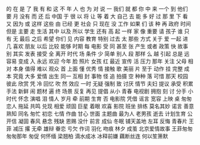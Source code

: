 的
在
是
了
我
有
和
这
不
年
人
也
为
对
说
一
我们
就
都
你
中
来
一个
到
他们
要
月
没有
而
还
后
中国
于
很
以
将
让
等
着
大
自己
去
能
多
好
过
那
里
下
看
又
因为
或
这样
这些
由
已经
更
社会
只
现在
没
工作
如果
们
该
种
再
政府
时间
但是
主要
走
生活
其中
以及
所以
学生
还有
高
起
一样
家
像
重要
请
孩子
谁
只有
无
最后
之后
希望
你们
见
内容
教育
特别
过去
太
那些
方式
关于
爱
一起
进
几
喜欢
朋友
以后
比较
能够
时期
每
电影
受
同
甚至
张
产生
或者
政策
快
故事
别
其实
发表
接受
全
离开
时代
场
条件
少
简单
别人
段
那样
么
越
引起
总是
远
容易
变成
入
永远
欢迎
今年
脸
照片
女孩
红
最近
宣传
活
压力
那年
关注
父母
相对
本身
值得
难以
观众
首
上面
懂
优秀
情
接触
歌
美丽
片
至于
动作
挂
完整
成本
究竟
大多
爱情
出生
同一
互相
封
事物
怪
追
拍摄
空
种种
落
可惜
那天
校园
彼此
欣赏
凭
冷
回忆
吹
然
效应
一时
无疑
强制
致
讨厌
情节
夫妇
提议
承受
积累
手法
新鲜
闹
题材
遍
终
场景
反复
再见
提倡
从小
青春
电视剧
拥抱
刻
讨
分手
小时代
怀念
演唱
泪
情人
岁月
牵
前期
生育
否
电影院
凭借
谣言
宽容
上映
桌
匆匆
恋人
拖延
共鸣
兑现
相爱
顽固
巨星
着眼
欢喜
影院
班坐
排练
莫名其妙
诺言
善意
熟知
同名
匆忙
初恋
七情
作曲
甘心
世面
主题曲
最为人
老男孩
逝去
计划生育
公开信
凝固
春风
悬念
残缺
恩赐
没什
前言
成仙
冬眠
铺天盖地
左耳
反悔
青春片
王菲
减压
撂
无牵
雄辩
眷恋
亏欠
作词
羽化
吻痕
林夕
成茧
北京爱情故事
王菲匆匆
匆匆那年
匆促
何怀缅
梁翘柏
滴水成冰
冰释前嫌
藕断丝连
何以笙箫默
